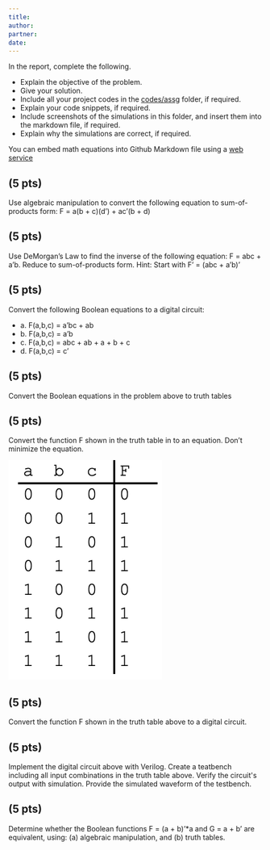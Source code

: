 ```yaml
---
title:
author:
partner:
date:
---
```



In the report, complete the following.
- Explain the objective of the problem.
- Give your solution.
- Include all your project codes in the [codes/assg](../../codes/assg) folder,
  if required.
- Explain your code snippets, if required.
- Include screenshots of the simulations in this folder, and insert them into
  the markdown file, if required.
- Explain why the simulations are correct, if required.

You can embed math equations into Github Markdown file using a [web service](https://www.codecogs.com/latex/eqneditor.php)

## (5 pts)
Use algebraic manipulation to convert the following equation to sum-of-products form: F = a(b + c)(d’) + ac’(b + d)



## (5 pts)
 Use DeMorgan’s Law to find the inverse of the following equation: F = abc + a’b. Reduce to sum-of-products form. Hint: Start with F’ = (abc + a’b)’

## (5 pts)
Convert the following Boolean equations to a digital circuit:
- a. F(a,b,c) = a’bc + ab
- b. F(a,b,c) = a’b
- c. F(a,b,c) = abc + ab + a + b + c
- d. F(a,b,c) = c’

## (5 pts)
Convert the Boolean equations in the problem above to truth tables

## (5 pts)
Convert the function F shown in the truth table in to an equation. Don’t minimize the equation.

![](figures/problem_5.png)

## (5 pts)
Convert the function F shown in the truth table above to a digital circuit.

## (5 pts)
Implement the digital circuit above with Verilog. Create a teatbench including
all input combinations in the truth table above. Verify the circuit's output with
simulation. Provide the simulated waveform of the testbench.

## (5 pts)
Determine whether the Boolean functions F = (a + b)’*a and G = a + b’ are equivalent, using: (a) algebraic manipulation, and (b) truth tables.
